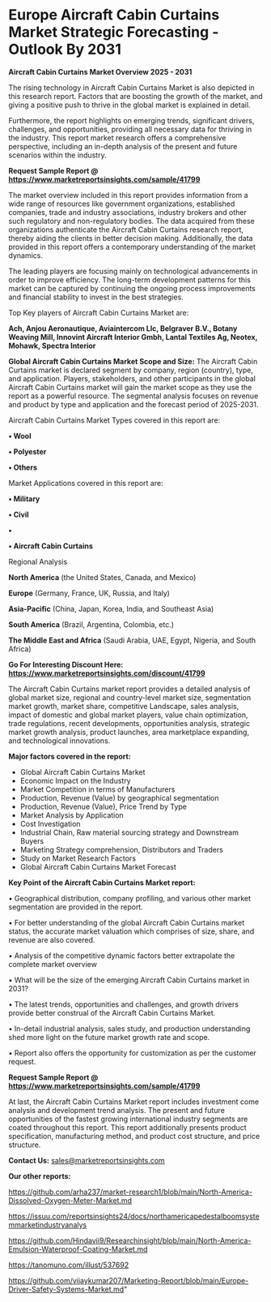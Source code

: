 # Europe Aircraft Cabin Curtains Market Strategic Forecasting - Outlook By 2031

<Strong> Aircraft Cabin Curtains Market Overview 2025 - 2031</strong>

The rising technology in Aircraft Cabin Curtains Market is also depicted in this research report. Factors that are boosting the growth of the market, and giving a positive push to thrive in the global market is explained in detail.

Furthermore, the report highlights on emerging trends, significant drivers, challenges, and opportunities, providing all necessary data for thriving in the industry. This report market research offers a comprehensive perspective, including an in-depth analysis of the present and future scenarios within the industry.

<strong>Request Sample Report @ <a href=https://www.marketreportsinsights.com/sample/41799>https://www.marketreportsinsights.com/sample/41799</a></strong>

The market overview included in this report provides information from a wide range of resources like government organizations, established companies, trade and industry associations, industry brokers and other such regulatory and non-regulatory bodies. The data acquired from these organizations authenticate the Aircraft Cabin Curtains research report, thereby aiding the clients in better decision making. Additionally, the data provided in this report offers a contemporary understanding of the market dynamics.

The leading players are focusing mainly on technological advancements in order to improve efficiency. The long-term development patterns for this market can be captured by continuing the ongoing process improvements and financial stability to invest in the best strategies.

Top Key players of Aircraft Cabin Curtains Market are:

<strong>Ach, Anjou Aeronautique, Aviaintercom Llc, Belgraver B.V., Botany Weaving Mill, Innovint Aircraft Interior Gmbh, Lantal Textiles Ag, Neotex, Mohawk, Spectra Interior</strong>

<strong><b>Global Aircraft Cabin Curtains Market Scope and Size:</b></strong>
The Aircraft Cabin Curtains market is declared segment by company, region (country), type, and application. Players, stakeholders, and other participants in the global Aircraft Cabin Curtains market will gain the market scope as they use the report as a powerful resource. The segmental analysis focuses on revenue and product by type and application and the forecast period of 2025-2031.

Aircraft Cabin Curtains Market Types covered in this report are:

<strong>•  Wool

•  Polyester

•  Others</strong>

Market Applications covered in this report are:

<strong>•  Military

•  Civil

•  

•  Aircraft Cabin Curtains</strong> 

Regional Analysis

<strong>North America</strong> (the United States, Canada, and Mexico)

<strong>Europe</strong> (Germany, France, UK, Russia, and Italy)

<strong>Asia-Pacific</strong> (China, Japan, Korea, India, and Southeast Asia)

<strong>South America</strong> (Brazil, Argentina, Colombia, etc.)

<strong>The Middle East and Africa</strong> (Saudi Arabia, UAE, Egypt, Nigeria, and South Africa)

<strong>Go For Interesting Discount Here: <a href=https://www.marketreportsinsights.com/discount/41799>https://www.marketreportsinsights.com/discount/41799</a></strong>

The Aircraft Cabin Curtains market report provides a detailed analysis of global market size, regional and country-level market size, segmentation market growth, market share, competitive Landscape, sales analysis, impact of domestic and global market players, value chain optimization, trade regulations, recent developments, opportunities analysis, strategic market growth analysis, product launches, area marketplace expanding, and technological innovations.

<strong><b>Major factors covered in the report:</b></strong>
<ul>
  <li>Global Aircraft Cabin Curtains Market </li>
  <li>Economic Impact on the Industry</li>
  <li>Market Competition in terms of Manufacturers</li>
  <li>Production, Revenue (Value) by geographical segmentation</li>
  <li>Production, Revenue (Value), Price Trend by Type</li>
  <li>Market Analysis by Application</li>
  <li>Cost Investigation</li>
  <li>Industrial Chain, Raw material sourcing strategy and Downstream Buyers</li>
  <li>Marketing Strategy comprehension, Distributors and Traders</li>
  <li>Study on Market Research Factors</li>
  <li>Global Aircraft Cabin Curtains Market Forecast</li>
</ul>

<strong><b>Key Point of the Aircraft Cabin Curtains Market report:</b></strong>

• Geographical distribution, company profiling, and various other market segmentation are provided in the report.

• For better understanding of the global Aircraft Cabin Curtains market status, the accurate market valuation which comprises of size, share, and revenue are also covered.

• Analysis of the competitive dynamic factors better extrapolate the complete market overview

• What will be the size of the emerging Aircraft Cabin Curtains market in 2031?

• The latest trends, opportunities and challenges, and growth drivers provide better construal of the Aircraft Cabin Curtains Market.

• In-detail industrial analysis, sales study, and production understanding shed more light on the future market growth rate and scope.

• Report also offers the opportunity for customization as per the customer request.

<strong>Request Sample Report @ <a href=https://www.marketreportsinsights.com/sample/41799>https://www.marketreportsinsights.com/sample/41799</a></strong>

At last, the Aircraft Cabin Curtains Market report includes investment come analysis and development trend analysis. The present and future opportunities of the fastest growing international industry segments are coated throughout this report. This report additionally presents product specification, manufacturing method, and product cost structure, and price structure.

<strong>Contact Us:</strong>
sales@marketreportsinsights.com

<strong>Our other reports:</strong>

<a href=https://github.com/arha237/market-research1/blob/main/North-America-Dissolved-Oxygen-Meter-Market.md>https://github.com/arha237/market-research1/blob/main/North-America-Dissolved-Oxygen-Meter-Market.md</a>

<a href=https://issuu.com/reportsinsights24/docs/northamericapedestalboomsystemmarketindustryanalys>https://issuu.com/reportsinsights24/docs/northamericapedestalboomsystemmarketindustryanalys</a>

<a href=https://github.com/Hindavii9/Researchinsight/blob/main/North-America-Emulsion-Waterproof-Coating-Market.md>https://github.com/Hindavii9/Researchinsight/blob/main/North-America-Emulsion-Waterproof-Coating-Market.md</a>

<a href=https://tanomuno.com/illust/537692>https://tanomuno.com/illust/537692</a>

<a href=https://github.com/vijaykumar207/Marketing-Report/blob/main/Europe-Driver-Safety-Systems-Market.md>https://github.com/vijaykumar207/Marketing-Report/blob/main/Europe-Driver-Safety-Systems-Market.md</a>"

